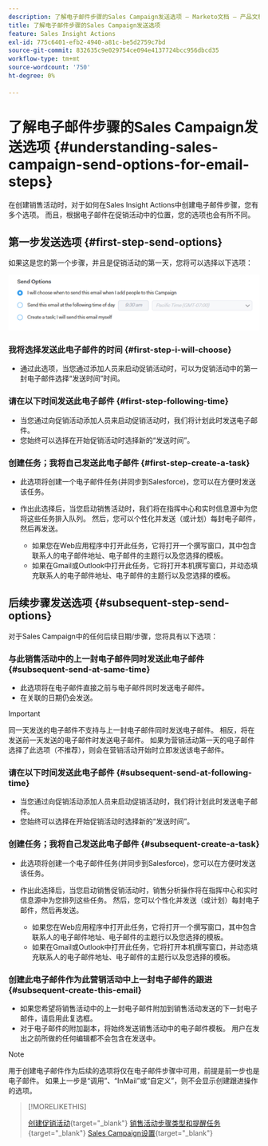 ```yaml
---
description: 了解电子邮件步骤的Sales Campaign发送选项 — Marketo文档 — 产品文档
title: 了解电子邮件步骤的Sales Campaign发送选项
feature: Sales Insight Actions
exl-id: 775c6401-efb2-4940-a81c-be5d2759c7bd
source-git-commit: 832635c9e029754ce094e4137724bcc956dbcd35
workflow-type: tm+mt
source-wordcount: '750'
ht-degree: 0%

---
```


# 了解电子邮件步骤的Sales Campaign发送选项 {#understanding-sales-campaign-send-options-for-email-steps}

在创建销售活动时，对于如何在Sales Insight Actions中创建电子邮件步骤，您有多个选项。 而且，根据电子邮件在促销活动中的位置，您的选项也会有所不同。

## 第一步发送选项 {#first-step-send-options}

如果这是您的第一个步骤，并且是促销活动的第一天，您将可以选择以下选项：

![](assets/understanding-sales-campaign-send-options-for-email-steps-1.png)

### 我将选择发送此电子邮件的时间 {#first-step-i-will-choose}

* 通过此选项，当您通过添加人员来启动促销活动时，可以为促销活动中的第一封电子邮件选择“发送时间”时间。

### 请在以下时间发送此电子邮件 {#first-step-following-time}

* 当您通过向促销活动添加人员来启动促销活动时，我们将计划此时发送电子邮件。
* 您始终可以选择在开始促销活动时选择新的“发送时间”。

### 创建任务；我将自己发送此电子邮件 {#first-step-create-a-task}

* 此选项将创建一个电子邮件任务(并同步到Salesforce)，您可以在方便时发送该任务。
* 作出此选择后，当您启动销售活动时，我们将在指挥中心和实时信息源中为您将这些任务排入队列。 然后，您可以个性化并发送（或计划）每封电子邮件，然后再发送。

   * 如果您在Web应用程序中打开此任务，它将打开一个撰写窗口，其中包含联系人的电子邮件地址、电子邮件的主题行以及您选择的模板。
   * 如果在Gmail或Outlook中打开此任务，它将打开本机撰写窗口，并动态填充联系人的电子邮件地址、电子邮件的主题行以及您选择的模板。

## 后续步骤发送选项 {#subsequent-step-send-options}

对于Sales Campaign中的任何后续日期/步骤，您将具有以下选项：

### 与此销售活动中的上一封电子邮件同时发送此电子邮件 {#subsequent-send-at-same-time}

* 此选项将在电子邮件直接之前与电子邮件同时发送电子邮件。
* 在关联的日期仍会发送。

>[!IMPORTANT]
>
>同一天发送的电子邮件不支持与上一封电子邮件同时发送电子邮件。 相反，将在发送前一天发送的电子邮件时发送电子邮件。 如果为营销活动第一天的电子邮件选择了此选项（不推荐），则会在营销活动开始时立即发送该电子邮件。

### 请在以下时间发送此电子邮件 {#subsequent-send-at-following-time}

* 当您通过向促销活动添加人员来启动促销活动时，我们将计划此时发送电子邮件。
* 您始终可以选择在开始促销活动时选择新的“发送时间”。

### 创建任务；我将自己发送此电子邮件 {#subsequent-create-a-task}

* 此选项将创建一个电子邮件任务(并同步到Salesforce)，您可以在方便时发送该任务。
* 作出此选择后，当您启动销售促销活动时，销售分析操作将在指挥中心和实时信息源中为您排列这些任务。 然后，您可以个性化并发送（或计划）每封电子邮件，然后再发送。

   * 如果您在Web应用程序中打开此任务，它将打开一个撰写窗口，其中包含联系人的电子邮件地址、电子邮件的主题行以及您选择的模板。
   * 如果在Gmail或Outlook中打开此任务，它将打开本机撰写窗口，并动态填充联系人的电子邮件地址、电子邮件的主题行以及您选择的模板。

### 创建此电子邮件作为此营销活动中上一封电子邮件的跟进 {#subsequent-create-this-email}

* 如果您希望将销售活动中的上一封电子邮件附加到销售活动发送的下一封电子邮件，请启用此复选框。
* 对于电子邮件的附加副本，将始终发送销售活动中的电子邮件模板。 用户在发出之前所做的任何编辑都不会包含在发送中。

>[!NOTE]
>
>用于创建电子邮件作为后续的选项将仅在电子邮件步骤中可用，前提是前一步也是电子邮件。 如果上一步是“调用”、“InMail”或“自定义”，则不会显示创建跟进操作的选项。

>[!MORELIKETHIS]
>
>[创建促销活动](/help/marketo/product-docs/marketo-sales-insight/actions/campaigns/create-a-sales-campaign.md){target="_blank"}
>[销售活动步骤类型和提醒任务](/help/marketo/product-docs/marketo-sales-insight/actions/campaigns/sales-campaign-step-types-and-reminder-tasks.md){target="_blank"}
>[Sales Campaign设置](/help/marketo/product-docs/marketo-sales-insight/actions/campaigns/sales-campaign-settings.md){target="_blank"}

